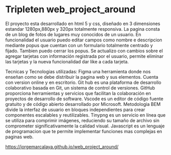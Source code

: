 # Tripleten web_project_around

El proyecto esta desarrollado en html 5 y css, diseñado en 3 dimensiones estandar 1280px,880px y 320px totalmente responsiva. La pagina consta de un blog de fotos de lugares muy conocidos de un usuario. En funcionalidad el usuario puedo editar campos como nombre e descripcion mediante popus que cuentan con un formulario totalmente centrado y fijado. Tambien puedo cerrar los popus. Se actualizo con cambios sobre el agregar tarjetas con información registrada por el usuario, permite eliminar las tarjetas y la nueva funcionalidad dar like a cada tarjeta.

Tecnicas y Tecnologias utilizadas:
Figma una herramienta donde nos enseñan como se debe distribuir la pagina web y sus elementos. Cuenta con version online y en escritorio.
Git hub es una plataforma de desarrollo colaborativo basada en Git, un sistema de control de versiones. GitHub proporciona herramientas y servicios que facilitan la colaboración en proyectos de desarrollo de software.
Vscode es un editor de código fuente gratuito y de código abierto desarrollado por Microsoft.
Metodologia BEM divide la interfaz de usuario en bloques independientes para crear componentes escalables y reutilizables.
Tinypng es un servicio en línea que se utiliza para comprimir imágenes, reduciendo su tamaño de archivo sin comprometer significativamente la calidad visual.
Javascript es un lenguaje de programacion que te permite implementar funciones mas complejas en paginas web.

https://jorgemarcalaya.github.io/web_project_around/